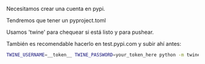 Necesitamos crear una cuenta en pypi.

Tendremos que tener un pyproject.toml

Usamos 'twine' para chequear si está listo y para pushear.

También es recomendable hacerlo en test.pypi.com y subir ahí antes:

```bash
TWINE_USERNAME=__token__ TWINE_PASSWORD=your_token_here python -m twine upload --repository testpypi dist/*
```
